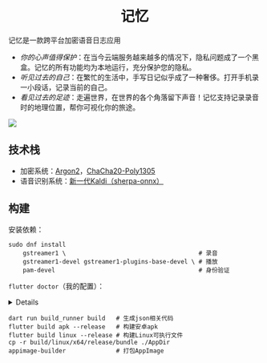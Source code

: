<div align="center">
    <h1>记忆</h1>
</div>

记忆是一款跨平台加密语音日志应用

- _你的心声值得保护_：在当今云端服务越来越多的情况下，隐私问题成了一个黑盒。记忆的所有功能均为本地运行，充分保护您的隐私。
- _听见过去的自己_：在繁忙的生活中，手写日记似乎成了一种奢侈。打开手机录一小段话，记录当前的自己。
- _看见过去的足迹_：走遍世界，在世界的各个角落留下声音！记忆支持记录录音时的地理位置，帮你可视化你的旅途。

![](https://github.com/user-attachments/assets/0943329e-faa0-4786-9a47-cce64bd72ede)

## 技术栈

- 加密系统：[Argon2](https://en.wikipedia.org/wiki/Argon2)，[ChaCha20-Poly1305](https://en.wikipedia.org/wiki/ChaCha20-Poly1305)
- 语音识别系统：[新一代Kaldi（sherpa-onnx）](https://github.com/k2-fsa/sherpa-onnx)

## 构建

安装依赖：

```shell
sudo dnf install
    gstreamer1 \                                     # 录音
    gstreamer1-devel gstreamer1-plugins-base-devel \ # 播放
    pam-devel                                        # 身份验证
```

`flutter doctor`（我的配置）：

<details>
[✓] Flutter (Channel stable, 3.32.1, on Fedora Linux 41 (Workstation Edition) 6.14.5-200.fc41.x86_64, locale zh_CN.UTF-8) [122ms]
    • Flutter version 3.32.1 on channel stable at /home/xiaoshihou/Applications/flutter
    • Upstream repository https://github.com/flutter/flutter.git
    • Framework revision b25305a883 (2 周前), 2025-05-29 10:40:06 -0700
    • Engine revision 1425e5e9ec
    • Dart version 3.8.1
    • DevTools version 2.45.1

[✓] Android toolchain - develop for Android devices (Android SDK version 35.0.0) [1,595ms]
• Android SDK at /home/xiaoshihou/Applications/android_sdk/
• Platform android-35, build-tools 35.0.0
• Java binary at: /home/xiaoshihou/Applications/android-studio/jbr/bin/java
This is the JDK bundled with the latest Android Studio installation on this machine.
To manually set the JDK path, use: `flutter config --jdk-dir="path/to/jdk"`.
• Java version OpenJDK Runtime Environment (build 21.0.4+-12422083-b607.1)
• All Android licenses accepted.

[✓] Linux toolchain - develop for Linux desktop [907ms]
• clang version 19.1.7 (Fedora 19.1.7-3.fc41)
• cmake version 3.30.8
• ninja version 1.12.1
• pkg-config version 2.3.0
• OpenGL core renderer: AMD Radeon Graphics (radeonsi, renoir, ACO, DRM 3.61, 6.14.5-200.fc41.x86_64)
• OpenGL core version: 4.6 (Core Profile) Mesa 25.0.4
• OpenGL core shading language version: 4.60
• OpenGL ES renderer: AMD Radeon Graphics (radeonsi, renoir, ACO, DRM 3.61, 6.14.5-200.fc41.x86_64)
• OpenGL ES version: OpenGL ES 3.2 Mesa 25.0.4
• OpenGL ES shading language version: OpenGL ES GLSL ES 3.20
• GL_EXT_framebuffer_blit: yes
• GL_EXT_texture_format_BGRA8888: yes

</details>

```shell
dart run build_runner build   # 生成json相关代码
flutter build apk --release   # 构建安卓apk
flutter build linux --release # 构建Linux可执行文件
cp -r build/linux/x64/release/bundle ./AppDir
appimage-builder              # 打包AppImage
```
